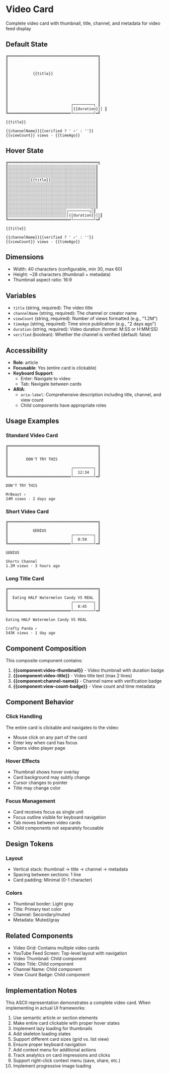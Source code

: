 # Video Card

Complete video card with thumbnail, title, channel, and metadata for video feed display

## Default State

```
╔════════════════════════════════════════╗
║                                        ║
║                                        ║
║                                        ║
║           {{title}}                    ║
║                                        ║
║                                        ║
║                                        ║
║                                        ║
║                                        ║
║                                        ║
║                            ┌─────────┐ ║
║                            │{{duration}}│ ║
╚════════════════════════════└─────────┘═╝

{{title}}

{{channelName}}{{verified ? ' ✓' : ''}}
{{viewCount}} views · {{timeAgo}}
```

## Hover State

```
╔════════════════════════════════════════╗
║░░░░░░░░░░░░░░░░░░░░░░░░░░░░░░░░░░░░░░░║
║░░░░░░░░░░░░░░░░░░░░░░░░░░░░░░░░░░░░░░░║
║░░░░░░░░░░░░░░░░░░░░░░░░░░░░░░░░░░░░░░░║
║░░░░░░░░░░{{title}}░░░░░░░░░░░░░░░░░░░░║
║░░░░░░░░░░░░░░░░░░░░░░░░░░░░░░░░░░░░░░░║
║░░░░░░░░░░░░░░░░░░░░░░░░░░░░░░░░░░░░░░░║
║░░░░░░░░░░░░░░░░░░░░░░░░░░░░░░░░░░░░░░░║
║░░░░░░░░░░░░░░░░░░░░░░░░░░░░░░░░░░░░░░░║
║░░░░░░░░░░░░░░░░░░░░░░░░░░░░░░░░░░░░░░░║
║░░░░░░░░░░░░░░░░░░░░░░░░░░░░░░░░░░░░░░░║
║░░░░░░░░░░░░░░░░░░░░░░░░░░┌─────────┐░║
║░░░░░░░░░░░░░░░░░░░░░░░░░░│{{duration}}│░║
╚════════════════════════════└─────────┘═╝

{{title}}

{{channelName}}{{verified ? ' ✓' : ''}}
{{viewCount}} views · {{timeAgo}}
```

## Dimensions

- Width: 40 characters (configurable, min 30, max 60)
- Height: ~28 characters (thumbnail + metadata)
- Thumbnail aspect ratio: 16:9

## Variables

- `title` (string, required): The video title
- `channelName` (string, required): The channel or creator name
- `viewCount` (string, required): Number of views formatted (e.g., "1.2M")
- `timeAgo` (string, required): Time since publication (e.g., "2 days ago")
- `duration` (string, required): Video duration (format: M:SS or H:MM:SS)
- `verified` (boolean): Whether the channel is verified (default: false)

## Accessibility

- **Role**: article
- **Focusable**: Yes (entire card is clickable)
- **Keyboard Support**:
  - Enter: Navigate to video
  - Tab: Navigate between cards
- **ARIA**:
  - `aria-label`: Comprehensive description including title, channel, and view count
  - Child components have appropriate roles

## Usage Examples

### Standard Video Card
```
╔════════════════════════════════════════╗
║                                        ║
║                                        ║
║        DON'T TRY THIS                  ║
║                                        ║
║                            ┌─────────┐ ║
║                            │  12:34  │ ║
╚════════════════════════════└─────────┘═╝

DON'T TRY THIS

MrBeast ✓
24M views · 2 days ago
```

### Short Video Card
```
╔════════════════════════════════════════╗
║                                        ║
║           GENIUS                       ║
║                            ┌─────────┐ ║
║                            │  0:59   │ ║
╚════════════════════════════└─────────┘═╝

GENIUS

Shorts Channel
1.2M views · 3 hours ago
```

### Long Title Card
```
╔════════════════════════════════════════╗
║                                        ║
║  Eating HALF Watermelon Candy VS REAL  ║
║                            ┌─────────┐ ║
║                            │  8:45   │ ║
╚════════════════════════════└─────────┘═╝

Eating HALF Watermelon Candy VS REAL

Crafty Panda ✓
543K views · 1 day ago
```

## Component Composition

This composite component contains:

1. **{{component:video-thumbnail}}** - Video thumbnail with duration badge
2. **{{component:video-title}}** - Video title text (max 2 lines)
3. **{{component:channel-name}}** - Channel name with verification badge
4. **{{component:view-count-badge}}** - View count and time metadata

## Component Behavior

### Click Handling

The entire card is clickable and navigates to the video:
- Mouse click on any part of the card
- Enter key when card has focus
- Opens video player page

### Hover Effects

- Thumbnail shows hover overlay
- Card background may subtly change
- Cursor changes to pointer
- Title may change color

### Focus Management

- Card receives focus as single unit
- Focus outline visible for keyboard navigation
- Tab moves between video cards
- Child components not separately focusable

## Design Tokens

### Layout
- Vertical stack: thumbnail → title → channel → metadata
- Spacing between sections: 1 line
- Card padding: Minimal (0-1 character)

### Colors
- Thumbnail border: Light gray
- Title: Primary text color
- Channel: Secondary/muted
- Metadata: Muted/gray

## Related Components

- Video Grid: Contains multiple video cards
- YouTube Feed Screen: Top-level layout with navigation
- Video Thumbnail: Child component
- Video Title: Child component
- Channel Name: Child component
- View Count Badge: Child component

## Implementation Notes

This ASCII representation demonstrates a complete video card. When implementing in actual UI frameworks:

1. Use semantic article or section elements
2. Make entire card clickable with proper hover states
3. Implement lazy loading for thumbnails
4. Add skeleton loading states
5. Support different card sizes (grid vs. list view)
6. Ensure proper keyboard navigation
7. Add context menu for additional actions
8. Track analytics on card impressions and clicks
9. Support right-click context menu (save, share, etc.)
10. Implement progressive image loading
